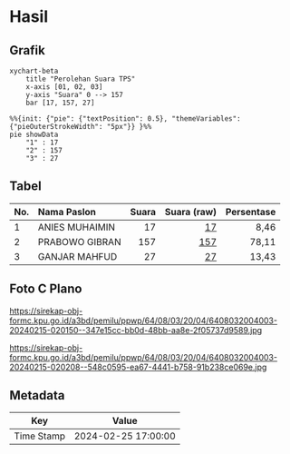 # Hasil

## Grafik

```mermaid
xychart-beta
    title "Perolehan Suara TPS"
    x-axis [01, 02, 03]
    y-axis "Suara" 0 --> 157
    bar [17, 157, 27]
```

```mermaid
%%{init: {"pie": {"textPosition": 0.5}, "themeVariables": {"pieOuterStrokeWidth": "5px"}} }%%
pie showData
    "1" : 17
    "2" : 157
    "3" : 27
```

## Tabel

| No. | Nama Paslon    | Suara | Suara (raw) | Persentase |
|:--- |:-------------- | -----:| -----------:| ----------:|
| 1   | ANIES MUHAIMIN | 17    | [17][p-1]   | 8,46       |
| 2   | PRABOWO GIBRAN | 157   | [157][p-2]  | 78,11      |
| 3   | GANJAR MAHFUD  | 27    | [27][p-3]   | 13,43      |


[p-1]: https://github.com/gigit-pemilu/pemilu-2024-64-kalimantan-timur/blob/main/pilpres/hitung-suara/sub/64-kalimantan-timur/sub/08-kutai-timur/sub/03-muara-bengkal/sub/2004-muara-bengkal-ulu/sub/003-tps/sub/paslon-1.txt
[p-2]: https://github.com/gigit-pemilu/pemilu-2024-64-kalimantan-timur/blob/main/pilpres/hitung-suara/sub/64-kalimantan-timur/sub/08-kutai-timur/sub/03-muara-bengkal/sub/2004-muara-bengkal-ulu/sub/003-tps/sub/paslon-2.txt
[p-3]: https://github.com/gigit-pemilu/pemilu-2024-64-kalimantan-timur/blob/main/pilpres/hitung-suara/sub/64-kalimantan-timur/sub/08-kutai-timur/sub/03-muara-bengkal/sub/2004-muara-bengkal-ulu/sub/003-tps/sub/paslon-3.txt

## Foto C Plano

https://sirekap-obj-formc.kpu.go.id/a3bd/pemilu/ppwp/64/08/03/20/04/6408032004003-20240215-020150--347e15cc-bb0d-48bb-aa8e-2f05737d9589.jpg

https://sirekap-obj-formc.kpu.go.id/a3bd/pemilu/ppwp/64/08/03/20/04/6408032004003-20240215-020208--548c0595-ea67-4441-b758-91b238ce069e.jpg


## Metadata

| Key        | Value               |
| ---------- | ------------------- |
| Time Stamp | 2024-02-25 17:00:00 |



